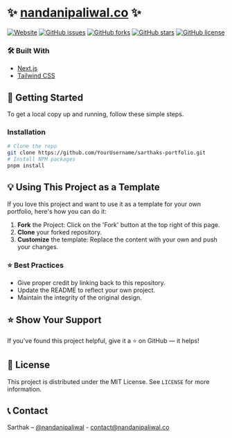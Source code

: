 # :sparkles: [nandanipaliwal.co](https://nandanipaliwal.co) :sparkles:

[![Website](https://img.shields.io/website?down_color=red&down_message=offline&up_message=online&url=https://nandanipaliwal.co)](https://yourwebsite.com)
[![GitHub issues](https://img.shields.io/github/issues/sarthakjdev/sarthaks-portfolio.svg)](https://github.com/nandanipaliwal/nandanipaliwal-portfolio/issues/)
[![GitHub forks](https://img.shields.io/github/forks/sarthakjdev/sarthaks-portfolio.svg)](https://github.com/nandanipaliwal/nandanipaliwal-portfolio/network)
[![GitHub stars](https://img.shields.io/github/stars/sarthakjdev/sarthaks-portfolio.svg)](https://github.com/nandanipaliwal/nandanipaliwal-portfolio/stargazers)
[![GitHub license](https://img.shields.io/github/license/sarthakjdev/sarthaks-portfolio.svg)](https://github.com/nandanipaliwal/nandanipaliwal-portfolio/blob/master/LICENSE)

### :hammer_and_wrench: Built With

-   [Next.js](https://nextjs.org/)
-   [Tailwind CSS](https://tailwindcss.com/)

## :rocket: Getting Started

To get a local copy up and running, follow these simple steps.

### Installation

```bash
# Clone the repo
git clone https://github.com/YourUsername/sarthaks-portfolio.git
# Install NPM packages
pnpm install
```

## :bulb: Using This Project as a Template

If you love this project and want to use it as a template for your own portfolio, here's how you can do it:

1. **Fork** the Project: Click on the 'Fork' button at the top right of this page.
2. **Clone** your forked repository.
3. **Customize** the template: Replace the content with your own and push your changes.

### :star: Best Practices

-   Give proper credit by linking back to this repository.
-   Update the README to reflect your own project.
-   Maintain the integrity of the original design.

## :star: Show Your Support

If you've found this project helpful, give it a :star: on GitHub — it helps!

## :page_with_curl: License

This project is distributed under the MIT License. See `LICENSE` for more information.

## :telephone_receiver: Contact

Sarthak – [@nandanipaliwal](https://twitter.com/nandanipaliwal) - contact@nandanipaliwal.co
